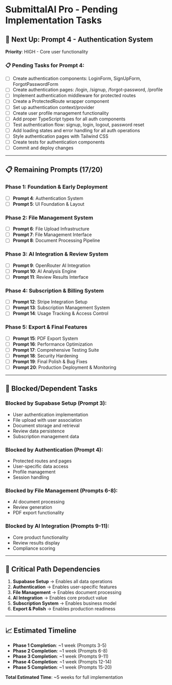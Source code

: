 # SubmittalAI Pro - Pending Implementation Tasks

## 🔄 Next Up: Prompt 4 - Authentication System

**Priority**: HIGH - Core user functionality

### 📋 Pending Tasks for Prompt 4:

- [ ] Create authentication components: LoginForm, SignUpForm, ForgotPasswordForm
- [ ] Create authentication pages: /login, /signup, /forgot-password, /profile
- [ ] Implement authentication middleware for protected routes
- [ ] Create a ProtectedRoute wrapper component
- [ ] Set up authentication context/provider
- [ ] Create user profile management functionality
- [ ] Add proper TypeScript types for all auth components
- [ ] Test authentication flow: signup, login, logout, password reset
- [ ] Add loading states and error handling for all auth operations
- [ ] Style authentication pages with Tailwind CSS
- [ ] Create tests for authentication components
- [ ] Commit and deploy changes

---

## 📋 Remaining Prompts (17/20)

### Phase 1: Foundation & Early Deployment

- [ ] **Prompt 4**: Authentication System
- [ ] **Prompt 5**: UI Foundation & Layout

### Phase 2: File Management System

- [ ] **Prompt 6**: File Upload Infrastructure
- [ ] **Prompt 7**: File Management Interface
- [ ] **Prompt 8**: Document Processing Pipeline

### Phase 3: AI Integration & Review System

- [ ] **Prompt 9**: OpenRouter AI Integration
- [ ] **Prompt 10**: AI Analysis Engine
- [ ] **Prompt 11**: Review Results Interface

### Phase 4: Subscription & Billing System

- [ ] **Prompt 12**: Stripe Integration Setup
- [ ] **Prompt 13**: Subscription Management System
- [ ] **Prompt 14**: Usage Tracking & Access Control

### Phase 5: Export & Final Features

- [ ] **Prompt 15**: PDF Export System
- [ ] **Prompt 16**: Performance Optimization
- [ ] **Prompt 17**: Comprehensive Testing Suite
- [ ] **Prompt 18**: Security Hardening
- [ ] **Prompt 19**: Final Polish & Bug Fixes
- [ ] **Prompt 20**: Production Deployment & Monitoring

---

## 🚧 Blocked/Dependent Tasks

### Blocked by Supabase Setup (Prompt 3):

- User authentication implementation
- File upload with user association
- Document storage and retrieval
- Review data persistence
- Subscription management data

### Blocked by Authentication (Prompt 4):

- Protected routes and pages
- User-specific data access
- Profile management
- Session handling

### Blocked by File Management (Prompts 6-8):

- AI document processing
- Review generation
- PDF export functionality

### Blocked by AI Integration (Prompts 9-11):

- Core product functionality
- Review results display
- Compliance scoring

---

## 🎯 Critical Path Dependencies

1. **Supabase Setup** → Enables all data operations
2. **Authentication** → Enables user-specific features
3. **File Management** → Enables document processing
4. **AI Integration** → Enables core product value
5. **Subscription System** → Enables business model
6. **Export & Polish** → Enables production readiness

---

## 📈 Estimated Timeline

- **Phase 1 Completion**: ~1 week (Prompts 3-5)
- **Phase 2 Completion**: ~1 week (Prompts 6-8)
- **Phase 3 Completion**: ~1 week (Prompts 9-11)
- **Phase 4 Completion**: ~1 week (Prompts 12-14)
- **Phase 5 Completion**: ~1 week (Prompts 15-20)

**Total Estimated Time**: ~5 weeks for full implementation
